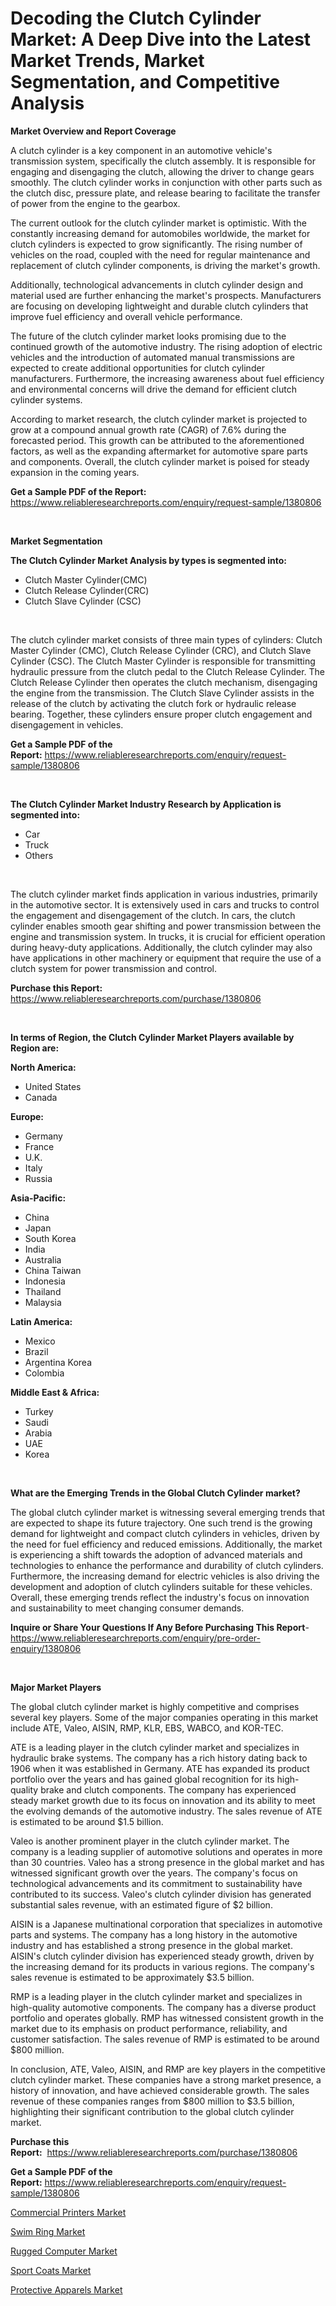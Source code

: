<p><h1>Decoding the Clutch Cylinder Market: A Deep Dive into the Latest Market Trends, Market Segmentation, and Competitive Analysis</h1></p><p><strong>Market Overview and Report Coverage</strong></p>
<p><p>A clutch cylinder is a key component in an automotive vehicle's transmission system, specifically the clutch assembly. It is responsible for engaging and disengaging the clutch, allowing the driver to change gears smoothly. The clutch cylinder works in conjunction with other parts such as the clutch disc, pressure plate, and release bearing to facilitate the transfer of power from the engine to the gearbox.</p><p>The current outlook for the clutch cylinder market is optimistic. With the constantly increasing demand for automobiles worldwide, the market for clutch cylinders is expected to grow significantly. The rising number of vehicles on the road, coupled with the need for regular maintenance and replacement of clutch cylinder components, is driving the market's growth.</p><p>Additionally, technological advancements in clutch cylinder design and material used are further enhancing the market's prospects. Manufacturers are focusing on developing lightweight and durable clutch cylinders that improve fuel efficiency and overall vehicle performance.</p><p>The future of the clutch cylinder market looks promising due to the continued growth of the automotive industry. The rising adoption of electric vehicles and the introduction of automated manual transmissions are expected to create additional opportunities for clutch cylinder manufacturers. Furthermore, the increasing awareness about fuel efficiency and environmental concerns will drive the demand for efficient clutch cylinder systems.</p><p>According to market research, the clutch cylinder market is projected to grow at a compound annual growth rate (CAGR) of 7.6% during the forecasted period. This growth can be attributed to the aforementioned factors, as well as the expanding aftermarket for automotive spare parts and components. Overall, the clutch cylinder market is poised for steady expansion in the coming years.</p></p>
<p><strong>Get a Sample PDF of the Report:</strong> <a href="https://www.reliableresearchreports.com/enquiry/request-sample/1380806">https://www.reliableresearchreports.com/enquiry/request-sample/1380806</a></p>
<p>&nbsp;</p>
<p><strong>Market Segmentation</strong></p>
<p><strong>The Clutch Cylinder Market Analysis by types is segmented into:</strong></p>
<p><ul><li>Clutch Master Cylinder(CMC)</li><li>Clutch Release Cylinder(CRC)</li><li>Clutch Slave Cylinder (CSC)</li></ul></p>
<p>&nbsp;</p>
<p><p>The clutch cylinder market consists of three main types of cylinders: Clutch Master Cylinder (CMC), Clutch Release Cylinder (CRC), and Clutch Slave Cylinder (CSC). The Clutch Master Cylinder is responsible for transmitting hydraulic pressure from the clutch pedal to the Clutch Release Cylinder. The Clutch Release Cylinder then operates the clutch mechanism, disengaging the engine from the transmission. The Clutch Slave Cylinder assists in the release of the clutch by activating the clutch fork or hydraulic release bearing. Together, these cylinders ensure proper clutch engagement and disengagement in vehicles.</p></p>
<p><strong>Get a Sample PDF of the Report:</strong>&nbsp;<a href="https://www.reliableresearchreports.com/enquiry/request-sample/1380806">https://www.reliableresearchreports.com/enquiry/request-sample/1380806</a></p>
<p>&nbsp;</p>
<p><strong>The Clutch Cylinder Market Industry Research by Application is segmented into:</strong></p>
<p><ul><li>Car</li><li>Truck</li><li>Others</li></ul></p>
<p>&nbsp;</p>
<p><p>The clutch cylinder market finds application in various industries, primarily in the automotive sector. It is extensively used in cars and trucks to control the engagement and disengagement of the clutch. In cars, the clutch cylinder enables smooth gear shifting and power transmission between the engine and transmission system. In trucks, it is crucial for efficient operation during heavy-duty applications. Additionally, the clutch cylinder may also have applications in other machinery or equipment that require the use of a clutch system for power transmission and control.</p></p>
<p><strong>Purchase this Report:</strong>&nbsp; <a href="https://www.reliableresearchreports.com/purchase/1380806">https://www.reliableresearchreports.com/purchase/1380806</a></p>
<p>&nbsp;</p>
<p><strong>In terms of Region, the Clutch Cylinder Market Players available by Region are:</strong></p>
<p>
    <p> <strong> North America: </strong>
        <ul>
            <li>United States</li>
            <li>Canada</li>
        </ul>
        </p> 
    <p> <strong> Europe: </strong>
        <ul>
            <li>Germany</li>
            <li>France</li>
            <li>U.K.</li>
            <li>Italy</li>
            <li>Russia</li>
        </ul>
        </p> 
    <p> <strong> Asia-Pacific: </strong>
        <ul>
            <li>China</li>
            <li>Japan</li>
            <li>South Korea</li>
            <li>India</li>
            <li>Australia</li>
            <li>China Taiwan</li>
            <li>Indonesia</li>
            <li>Thailand</li>
            <li>Malaysia</li>
        </ul>
        </p> 
    <p> <strong> Latin America: </strong>
        <ul>
            <li>Mexico</li>
            <li>Brazil</li>
            <li>Argentina Korea</li>
            <li>Colombia</li>
        </ul>
        </p> 
    <p> <strong> Middle East & Africa: </strong>
        <ul>
            <li>Turkey</li>
            <li>Saudi</li>
            <li>Arabia</li>
            <li>UAE</li>
            <li>Korea</li>
        </ul>
    </p>
    </p>
<p>&nbsp;</p>
<p><strong>What are the Emerging Trends in the Global Clutch Cylinder market?</strong></p>
<p><p>The global clutch cylinder market is witnessing several emerging trends that are expected to shape its future trajectory. One such trend is the growing demand for lightweight and compact clutch cylinders in vehicles, driven by the need for fuel efficiency and reduced emissions. Additionally, the market is experiencing a shift towards the adoption of advanced materials and technologies to enhance the performance and durability of clutch cylinders. Furthermore, the increasing demand for electric vehicles is also driving the development and adoption of clutch cylinders suitable for these vehicles. Overall, these emerging trends reflect the industry's focus on innovation and sustainability to meet changing consumer demands.</p></p>
<p><strong>Inquire or Share Your Questions If Any Before Purchasing This Report</strong>- <a href="https://www.reliableresearchreports.com/enquiry/pre-order-enquiry/1380806">https://www.reliableresearchreports.com/enquiry/pre-order-enquiry/1380806</a></p>
<p>&nbsp;</p>
<p><strong>Major Market Players</strong></p>
<p><p>The global clutch cylinder market is highly competitive and comprises several key players. Some of the major companies operating in this market include ATE, Valeo, AISIN, RMP, KLR, EBS, WABCO, and KOR-TEC. </p><p>ATE is a leading player in the clutch cylinder market and specializes in hydraulic brake systems. The company has a rich history dating back to 1906 when it was established in Germany. ATE has expanded its product portfolio over the years and has gained global recognition for its high-quality brake and clutch components. The company has experienced steady market growth due to its focus on innovation and its ability to meet the evolving demands of the automotive industry. The sales revenue of ATE is estimated to be around $1.5 billion.</p><p>Valeo is another prominent player in the clutch cylinder market. The company is a leading supplier of automotive solutions and operates in more than 30 countries. Valeo has a strong presence in the global market and has witnessed significant growth over the years. The company's focus on technological advancements and its commitment to sustainability have contributed to its success. Valeo's clutch cylinder division has generated substantial sales revenue, with an estimated figure of $2 billion.</p><p>AISIN is a Japanese multinational corporation that specializes in automotive parts and systems. The company has a long history in the automotive industry and has established a strong presence in the global market. AISIN's clutch cylinder division has experienced steady growth, driven by the increasing demand for its products in various regions. The company's sales revenue is estimated to be approximately $3.5 billion.</p><p>RMP is a leading player in the clutch cylinder market and specializes in high-quality automotive components. The company has a diverse product portfolio and operates globally. RMP has witnessed consistent growth in the market due to its emphasis on product performance, reliability, and customer satisfaction. The sales revenue of RMP is estimated to be around $800 million.</p><p>In conclusion, ATE, Valeo, AISIN, and RMP are key players in the competitive clutch cylinder market. These companies have a strong market presence, a history of innovation, and have achieved considerable growth. The sales revenue of these companies ranges from $800 million to $3.5 billion, highlighting their significant contribution to the global clutch cylinder market.</p></p>
<p><strong>Purchase this Report:</strong>&nbsp;&nbsp;<a href="https://www.reliableresearchreports.com/purchase/1380806">https://www.reliableresearchreports.com/purchase/1380806</a></p>
<p></p>
<p><strong>Get a Sample PDF of the Report:</strong>&nbsp;<a href="https://www.reliableresearchreports.com/enquiry/request-sample/1380806">https://www.reliableresearchreports.com/enquiry/request-sample/1380806</a></p>
<p><p><a href="https://medium.com/@sigridrobel/commercial-printers-market-size-and-market-trends-complete-industry-overview-2023-to-2030-1e4510156d18">Commercial Printers Market</a></p><p><a href="https://medium.com/@jackybrekke/swim-ring-market-comprehensive-assessment-by-type-application-and-geography-54e4536945c5">Swim Ring Market</a></p><p><a href="https://medium.com/@efrainhaley/analyzing-rugged-computer-market-global-industry-perspective-and-forecast-2023-to-2030-a09800877b2d">Rugged Computer Market</a></p><p><a href="https://medium.com/@taniawisozk2023/sport-coats-market-research-report-its-history-and-forecast-2023-to-2030-241913f1092e">Sport Coats Market</a></p><p><a href="https://medium.com/@cleogerhold/protective-apparels-market-share-evolution-and-market-growth-trends-2023-2030-864b6ffa9ec1">Protective Apparels Market</a></p></p>